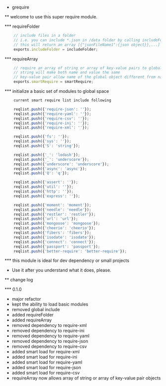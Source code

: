 * grequire

** welcome to use this super require module.

*** requireFolder
```javascript
    // include files in a folder
    // i.e. you can include *.json in /data folder by calling includeFolder("/data","json")
    // this will return an array [{"jsonFileName1":{json object}},...]
    exports.includeFolder = includeFolder;
```
*** requireArray
```javascript
    // require an array of string or array of key-value pairs to global space
    // string will make both name and value the same
    // key-value pair allow name of the global object different from name of module
    exports.smartRequire = smartRequire;
```
*** initialize a basic set of modules to global space
```javascript
    current smart require list include following

    reqlist.push({'require-json': ''});
    reqlist.push({'require-yaml': ''});
    reqlist.push({'require-csv': ''});
    reqlist.push({'require-ini': ''});
    reqlist.push({'require-xml': ''});

    reqlist.push({'fs': ''});
    reqlist.push({'sys': ''});
    reqlist.push({'S': 'string'});

    reqlist.push({'_': 'lodash'});
    reqlist.push({'_': 'underscore'});
    reqlist.push({'underscore': 'underscore'});
    reqlist.push({'async': 'async'});
    reqlist.push({'Q': 'q'});

    reqlist.push({'assert': ''});
    reqlist.push({'util': ''});
    reqlist.push({'http': ''});
    reqlist.push({'express': ''});

    reqlist.push({'moment': 'moment'});
    reqlist.push({'needle': 'needle'});
    reqlist.push({'restler': 'restler'});
    reqlist.push({'url': 'url'});
    reqlist.push({'mongoose': 'mongoose'});
    reqlist.push({'cheerio': 'cheerio'});
    reqlist.push({'fibers': 'fibers'});
    reqlist.push({'isodate': 'isodate'});
    reqlist.push({'connect': 'connect'});
    reqlist.push({'passport': 'passport'});
    reqlist.push({'better-require': 'better-require'});
```
*** this module is ideal for dev dependency or small projects
* Use it after you understand what it does, please.


** change log

*** 0.1.0
* major refactor
* kept the ability to load basic modules
* removed global include
* added requireFolder
* added requireArray
* removed dependency to require-xml
* removed dependency to require-ini
* removed dependency to require-yaml
* removed dependency to require-json
* removed dependency to require-csv
* added smart load for require-xml
* added smart load for require-ini
* added smart load for require-yaml
* added smart load for require-json
* added smart load for require-csv
* requireArray now allows array of string or array of key-value pair objects

